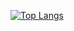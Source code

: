 <!-- [![dscurrey's github stats](https://github-readme-stats.vercel.app/api?username=dscurrey&show_icons=true&theme=synthwave)](https://github.com/anuraghazra/github-readme-stats)
-->
[![Top Langs](https://github-readme-stats.vercel.app/api/top-langs/?username=dscurrey&show_icons=true&theme=synthwave&hide=html&langs_count=7&layout=compact)](https://github.com/anuraghazra/github-readme-stats)

<!--
**dscurrey/dscurrey** is a ✨ _special_ ✨ repository because its `README.md` (this file) appears on your GitHub profile.

Here are some ideas to get you started:

- 🔭 I’m currently working on ...
- 🌱 I’m currently learning ...
- 👯 I’m looking to collaborate on ...
- 🤔 I’m looking for help with ...
- 💬 Ask me about ...
- 📫 How to reach me: ...
- 😄 Pronouns: ...
- ⚡ Fun fact: ...
-->
